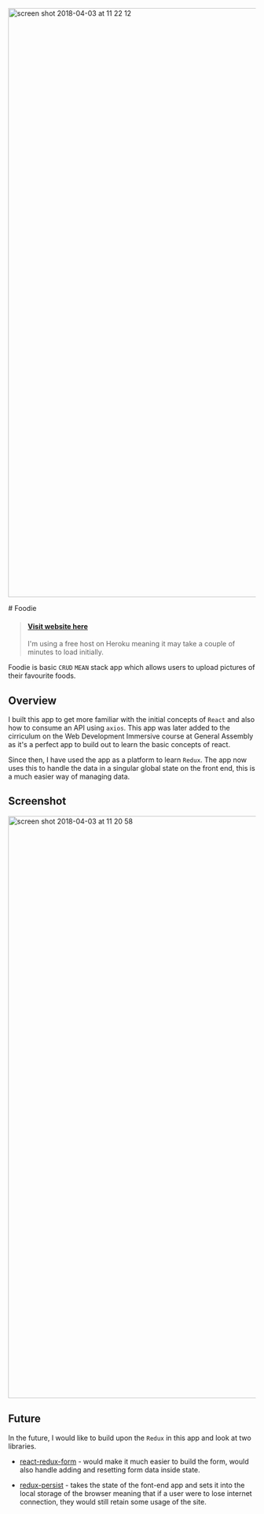 <img width="1197" alt="screen shot 2018-04-03 at 11 22 12" src="https://user-images.githubusercontent.com/11501555/38244186-c11e07b2-3731-11e8-9043-2300eda676c7.png">

# Foodie

> #### [Visit website here](https://dry-castle-78282.herokuapp.com/)
> I'm using a free host on Heroku meaning it may take a couple of minutes to load initially.

Foodie is basic `CRUD` `MEAN` stack app which allows users to upload pictures of their favourite foods.

## Overview

I built this app to get more familiar with the initial concepts of `React` and also how to consume an API using `axios`. This app was later added to the cirriculum on the Web Development Immersive course at General Assembly as it's a perfect app to build out to learn the basic concepts of react.

Since then, I have used the app as a platform to learn `Redux`. The app now uses this to handle the data in a singular global state on the front end, this is a much easier way of managing data.

## Screenshot

<img width="1183" alt="screen shot 2018-04-03 at 11 20 58" src="https://user-images.githubusercontent.com/11501555/38245237-40bd8792-3735-11e8-9d6c-052ccb56ec43.png">

## Future

In the future, I would like to build upon the `Redux` in this app and look at two libraries.

- [react-redux-form](https://github.com/davidkpiano/react-redux-form) - would make it much easier to build the form, would also handle adding and resetting form data inside state.

- [redux-persist](https://github.com/davidkpiano/react-redux-form) - takes the state of the font-end app and sets it into the local storage of the browser meaning that if a user were to lose internet connection, they would still retain some usage of the site.